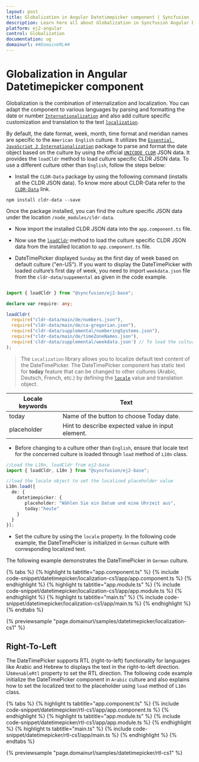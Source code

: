 ```yaml
---
layout: post
title: Globalization in Angular Datetimepicker component | Syncfusion
description: Learn here all about Globalization in Syncfusion Angular Datetimepicker component of Syncfusion Essential JS 2 and more.
platform: ej2-angular
control: Globalization 
documentation: ug
domainurl: ##DomainURL##
---
```


# Globalization in Angular Datetimepicker component

Globalization is the combination of internalization and localization. You can adapt the component to various languages by parsing and formatting the date or number [`Internationalization`](../common/Globalization/internationalization/) and also add culture specific customization and translation to the text [`localization`](../common/globalization/localization).

By default, the date format, week, month, time format and meridian names are specific to the `American English` culture. It utilizes the [`Essential JavaScript 2 Internationalization`](../common/Globalization/internationalization/) package to parse and format the date object based on the culture by using the official [`UNICODE CLDR`](http://cldr.unicode.org/) JSON data. It provides the `loadCldr` method to load culture specific CLDR JSON data. To use a different culture other than `English`, follow the steps below:

* Install the `CLDR-Data` package by using the following command (installs all the CLDR JSON data). To   know more about CLDR-Data refer to the [`CLDR-Data`](https://cldr.unicode.org/index/cldr-spec/cldr-json-bindings) link.

```
npm install cldr-data --save
```

Once the package installed, you can find the culture specific JSON data under the location `/node_modules/cldr-data`.

* Now import the installed CLDR JSON data into the `app.component.ts` file.

* Now use the [`loadCldr`](http://ej2.syncfusion.com/documentation/base/internationalization#cldr-data-dependencies) method to load the culture specific CLDR JSON data from the installed location to `app.component.ts` file.

* DateTimePicker displayed `Sunday` as the first day of week based on default culture ("en-US"). If you want to display the DateTimePicker with loaded culture’s first day of week, you need to import `weekdata.json` file from the `cldr-data/suppemental` as given in the code example.

```typescript

import { loadCldr } from "@syncfusion/ej2-base";

declare var require: any;

loadCldr(
  require("cldr-data/main/de/numbers.json"),
  require("cldr-data/main/de/ca-gregorian.json"),
  require("cldr-data/supplemental/numberingSystems.json"),
  require("cldr-data/main/de/timeZoneNames.json"),
  require('cldr-data/supplemental/weekdata.json') // To load the culture based first day of week
);
```

> The `Localization` library allows you to localize default text content of the DateTimePicker. The DateTimePicker component has static text for  **today** feature that can be changed to other cultures (Arabic, Deutsch, French, etc.) by defining the [`locale`](https://ej2.syncfusion.com/angular/documentation/api/datetimepicker#locale) value and translation object.

Locale keywords |Text
-----|-----
today | Name of the button to choose Today date.
placeholder | Hint to describe expected value in input element.

* Before changing to a culture other than `English`, ensure that locale text for the concerned culture is loaded through `load` method of `L10n` class.

```typescript
//Load the L10n, loadCldr from ej2-base
import { loadCldr, L10n } from "@syncfusion/ej2-base";

//load the locale object to set the localized placeholder value
L10n.load({
  de: {
    datetimepicker: {
       placeholder: "Wählen Sie ein Datum und eine Uhrzeit aus",
       today:"heute"
    }
  }
});

```

* Set the culture by using the `locale` property.
In the following code example, the DateTimePicker is initialized in `German` culture with corresponding localized text.

The following example demonstrates the DateTimePicker in `German` culture.

{% tabs %}
{% highlight ts tabtitle="app.component.ts" %}
{% include code-snippet/datetimepicker/localization-cs1/app/app.component.ts %}
{% endhighlight %}
{% highlight ts tabtitle="app.module.ts" %}
{% include code-snippet/datetimepicker/localization-cs1/app/app.module.ts %}
{% endhighlight %}
{% highlight ts tabtitle="main.ts" %}
{% include code-snippet/datetimepicker/localization-cs1/app/main.ts %}
{% endhighlight %}
{% endtabs %}
  
{% previewsample "page.domainurl/samples/datetimepicker/localization-cs1" %}

## Right-To-Left

The DateTimePicker supports RTL (right-to-left) functionality for languages like Arabic and Hebrew to displays the text in the right-to-left direction.
Use`enableRtl` property to set the RTL direction.
The following code example initialize the DateTimePicker component in `Arabic` culture and also explains how to set the localized text to the placeholder using `load` method of `L10n` class.

{% tabs %}
{% highlight ts tabtitle="app.component.ts" %}
{% include code-snippet/datetimepicker/rtl-cs1/app/app.component.ts %}
{% endhighlight %}
{% highlight ts tabtitle="app.module.ts" %}
{% include code-snippet/datetimepicker/rtl-cs1/app/app.module.ts %}
{% endhighlight %}
{% highlight ts tabtitle="main.ts" %}
{% include code-snippet/datetimepicker/rtl-cs1/app/main.ts %}
{% endhighlight %}
{% endtabs %}
  
{% previewsample "page.domainurl/samples/datetimepicker/rtl-cs1" %}